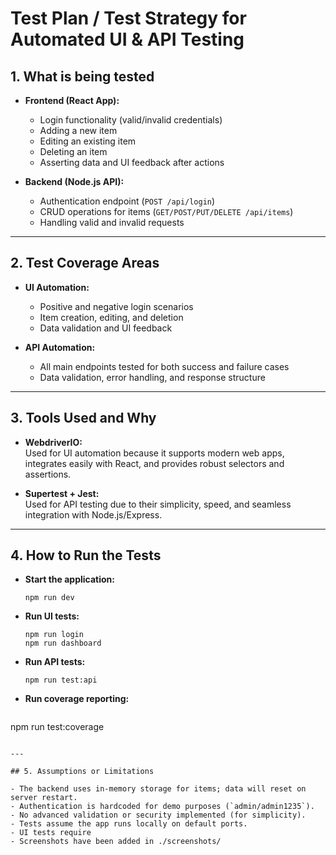 # Test Plan / Test Strategy for Automated UI & API Testing


## 1. What is being tested

- **Frontend (React App):**
  - Login functionality (valid/invalid credentials)
  - Adding a new item
  - Editing an existing item
  - Deleting an item
  - Asserting data and UI feedback after actions

- **Backend (Node.js API):**
  - Authentication endpoint (`POST /api/login`)
  - CRUD operations for items (`GET/POST/PUT/DELETE /api/items`)
  - Handling valid and invalid requests

---

## 2. Test Coverage Areas

- **UI Automation:**
  - Positive and negative login scenarios
  - Item creation, editing, and deletion
  - Data validation and UI feedback

- **API Automation:**
  - All main endpoints tested for both success and failure cases
  - Data validation, error handling, and response structure

---

## 3. Tools Used and Why

- **WebdriverIO:**  
  Used for UI automation because it supports modern web apps, integrates easily with React, and provides robust selectors and assertions.

- **Supertest + Jest:**  
  Used for API testing due to their simplicity, speed, and seamless integration with Node.js/Express.

---

## 4. How to Run the Tests

- **Start the application:**
  ```
  npm run dev
  ```
- **Run UI tests:**
  ```
  npm run login
  npm run dashboard
  ```
- **Run API tests:**
  ```
  npm run test:api
  ```
- **Run coverage reporting:**
    ```
 npm run test:coverage     
  ```

---

## 5. Assumptions or Limitations

- The backend uses in-memory storage for items; data will reset on server restart.
- Authentication is hardcoded for demo purposes (`admin/admin1235`).
- No advanced validation or security implemented (for simplicity).
- Tests assume the app runs locally on default ports.
- UI tests require
- Screenshots have been added in ./screenshots/